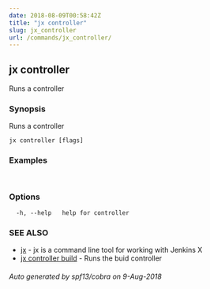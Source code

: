 ```yaml
---
date: 2018-08-09T00:58:42Z
title: "jx controller"
slug: jx_controller
url: /commands/jx_controller/
---
```

## jx controller

Runs a controller

### Synopsis

Runs a controller

```
jx controller [flags]
```

### Examples

```
  
```

### Options

```
  -h, --help   help for controller
```

### SEE ALSO

* [jx](/commands/jx/)	 - jx is a command line tool for working with Jenkins X
* [jx controller build](/commands/jx_controller_build/)	 - Runs the buid controller

###### Auto generated by spf13/cobra on 9-Aug-2018
